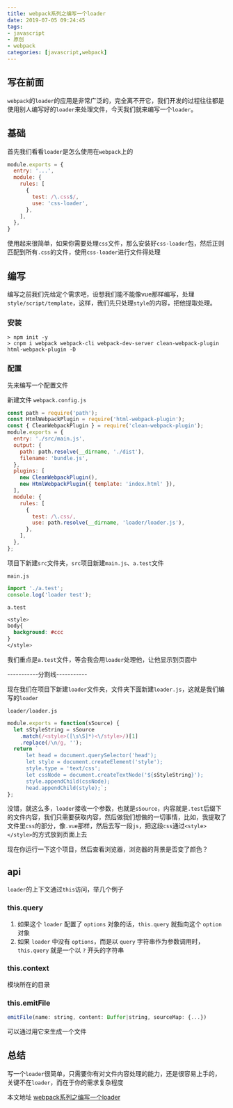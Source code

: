 ```yaml
---
title: webpack系列之编写一个loader
date: 2019-07-05 09:24:45
tags:
- javascript
- 原创
- webpack
categories: [javascript,webpack]
---
```


## 写在前面

`webpack`的`loader`的应用是非常广泛的，完全离不开它，我们开发的过程往往都是使用别人编写好的`loader`来处理文件，今天我们就来编写一个`loader`。

## 基础

首先我们看看`loader`是怎么使用在`webpack`上的

```js
module.exports = {
  entry: '...',
  module: {
    rules: [
      {
        test: /\.css$/,
        use: 'css-loader',
      },
    ],
  },
}
```
使用起来很简单，如果你需要处理`css`文件，那么安装好`css-loader`包，然后正则匹配到所有`.css`的文件，使用`css-loader`进行文件得处理

<!-- more -->

## 编写

编写之前我们先给定个需求吧，设想我们能不能像vue那样编写，处理`style/script/template`，这样，我们先只处理`style`的内容，把他提取处理。

### 安装

```
> npm init -y
> cnpm i webpack webpack-cli webpack-dev-server clean-webpack-plugin html-webpack-plugin -D
```

### 配置

先来编写一个配置文件

新建文件 `webpack.config.js`
```js
const path = require('path');
const HtmlWebpackPlugin = require('html-webpack-plugin');
const { CleanWebpackPlugin } = require('clean-webpack-plugin');
module.exports = {
  entry: './src/main.js',
  output: {
    path: path.resolve(__dirname, './dist'),
    filename: 'bundle.js',
  },
  plugins: [
    new CleanWebpackPlugin(),
    new HtmlWebpackPlugin({ template: 'index.html' }),
  ],
  module: {
    rules: [
      {
        test: /\.css/,
        use: path.resolve(__dirname, 'loader/loader.js'),
      },
    ],
  },
};
```

项目下新建`src`文件夹，`src`项目新建`main.js`、`a.test`文件

`main.js`
```js
import './a.test';
console.log('loader test');
```
`a.test`
```css
<style>
body{
  background: #ccc
}
</style>
```
我们重点是`a.test`文件，等会我会用`loader`处理他，让他显示到页面中

-----------分割线-----------

现在我们在项目下新建`loader`文件夹，文件夹下面新建`loader.js`，这就是我们编写的`loader`

`loader/loader.js`
```js
module.exports = function(sSource) {
  let sStyleString = sSource
    .match(/<style>([\s\S]*)<\/style>/)[1]
    .replace(/\n/g, '');
  return `
      let head = document.querySelector('head');
      let style = document.createElement('style');
      style.type = 'text/css';
      let cssNode = document.createTextNode('${sStyleString}');
      style.appendChild(cssNode);
      head.appendChild(style);`;
};
```

没错，就这么多，`loader`接收一个参数，也就是`sSource`，内容就是`.test`后缀下的文件内容，我们只需要获取内容，然后做我们想做的一切事情，比如，我提取了文件里`css`的部分，像`.vue`那样，然后去写一段`js`，把这段`css`通过`<style></style>`的方式放到页面上去

现在你运行一下这个项目，然后查看浏览器，浏览器的背景是否变了颜色？

## api

`loader`的上下文通过`this`访问，举几个例子

### this.query

1. 如果这个 `loader` 配置了 `options` 对象的话，`this.query` 就指向这个 `option` 对象
2. 如果 `loader` 中没有 `options`，而是以 `query` 字符串作为参数调用时，`this.query` 就是一个以 `?` 开头的字符串

### this.context

模块所在的目录

### this.emitFile

```js
emitFile(name: string, content: Buffer|string, sourceMap: {...})
```
可以通过用它来生成一个文件

## 总结

写一个`loader`很简单，只需要你有对文件内容处理的能力，还是很容易上手的，关键不在`loader`，而在于你的需求复杂程度

本文地址 [webpack系列之编写一个loader](http://www.wclimb.site/2019/07/05/webpack系列之编写一个loader/)

